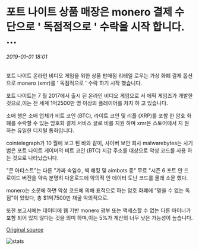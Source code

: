 # 포트 나이트 상품 매장은 monero 결제 수단으로 ' 독점적으로 ' 수락을 시작 합니다. ...

###### 2019-01-01 18:01

포트 나이트 온라인 비디오 게임을 위한 상품 판매점 리테일 로우는 가상 화폐 결제 옵션으로 monero (xmr)를 ' 독점적으로 ' 수락 하기 시작 했습니다.

포트 나이트는 7 월 2017에서 출시 된 온라인 비디오 게임으로 서 에픽 게임즈가 개발한 것으로,이는 전 세계 1억2500만 명 이상의 플레이어를 차지 하 고 있습니다.

소매 행은 소매 업체가 비트 코인 (BTC), 라이트 코인 및 리플 (XRP)를 포함 한 암호 화폐를 수락할 수 있는 암호화 결제 서비스 글로 비를 지원 하며 xmr은 스토어에서 지 원하는 유일한 디지털 통화입니다.

cointelegraph가 10 월에 보고 된 바와 같이, 사이버 보안 회사 malwarebytes는 사기 범은 포트 나이트 게이머의 비트 코인 (BTC) 지갑 주소를 대상으로 악성 코드를 사용 하는 것으로 나타났습니다.

"콘 아티스트"는 다른 "가짜 속임수, 벽 해킹 및 aimbots 중" 무료 "시즌 6 포트 안 드 로이드 버전을 약속 분명히 다운로드에 악의적 인 데이터 도난 코드를 몰래 소문 했다.

monero는 소문에 하면 악성 코드에 의해 표적으로 하는 암호 화폐에 "믿을 수 없는 독점"이 있었다, 총 $1억7500만 채굴 악의적으로.

또한 보고서에는 데이터에 웹 기반 monero 광부 또는 액세스할 수 없는 다른 마이너가 포함 되어 있지 않다는 것을 의미 하며,이는 5%가 계산의 너무 낮은 가능성이 높습니다.

[Original source](https://cointelegraph.com/news/fortnite-merchandise-store-starts-exclusively-accepting-monero-as-payment-method)

![stats](https://c.statcounter.com/11760860/0/a89fa40b/1/ "stats")
